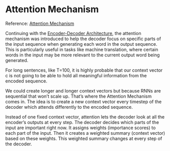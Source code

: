 # Attention Mechanism

Reference: [Attention Mechanism](https://erdem.pl/2021/05/introduction-to-attention-mechanism)

Continuing with the [Encoder-Decoder Architecture](Encoder_Decoder.md), the attention mechanism was introduced to help the decoder focus on specific parts of the input sequence when generating each word in the output sequence. This is particularly useful in tasks like machine translation, where certain words in the input may be more relevant to the current output word being generated.

For long sentences, like T=100, it is highly probable that our context vector c is not going to be able to hold all meaningful information from the encoded sequence.

We could create longer and longer context vectors but because RNNs are sequential that won’t scale up. That’s where the Attention Mechanism comes in. The idea is to create a new context vector every timestep of the decoder which attends differently to the encoded sequence. 

Instead of one fixed context vector, attention lets the decoder look at all the encoder’s outputs at every step.
The decoder decides which parts of the input are important right now.
It assigns weights (importance scores) to each part of the input.
Then it creates a weighted summary (context vector) based on these weights.
This weighted summary changes at every step of the decoder.
